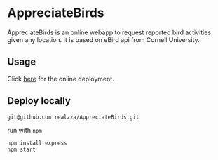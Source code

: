 # AppreciateBirds

AppreciateBirds is an online webapp to request reported bird activities given any location. It is based on eBird api from Cornell University.

## Usage
Click <a href="https://appreciate-birds.herokuapp.com/">here</a> for the online deployment.

## Deploy locally
```bash
git@github.com:realzza/AppreciateBirds.git
```

run with `npm`
```bash
npm install express
npm start
```